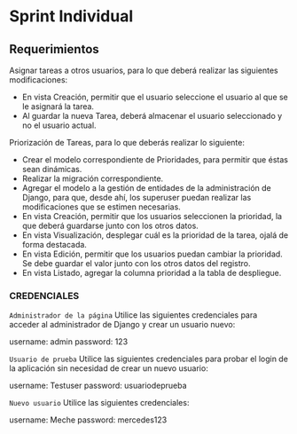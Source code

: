 # Sprint Individual 

## Requerimientos 

Asignar tareas a otros usuarios, para lo que deberá realizar las siguientes modificaciones:
- En vista Creación, permitir que el usuario seleccione el usuario al que se le asignará la
tarea.
- Al guardar la nueva Tarea, deberá almacenar el usuario seleccionado y no el usuario actual.


Priorización de Tareas, para lo que deberás realizar lo siguiente:
- Crear el modelo correspondiente de Prioridades, para permitir que éstas sean dinámicas.
- Realizar la migración correspondiente.
- Agregar el modelo a la gestión de entidades de la administración de Django, para que,
desde ahí, los superuser puedan realizar las modificaciones que se estimen necesarias.
- En vista Creación, permitir que los usuarios seleccionen la prioridad, la que deberá
guardarse junto con los otros datos.
- En vista Visualización, desplegar cuál es la prioridad de la tarea, ojalá de forma destacada.
- En vista Edición, permitir que los usuarios puedan cambiar la prioridad. Se debe guardar
el valor junto con los otros datos del registro.
- En vista Listado, agregar la columna prioridad a la tabla de despliegue.

### CREDENCIALES

`Administrador de la página` 
Utilice las siguientes credenciales para acceder al administrador de Django y crear un usuario nuevo:

username: admin
password: 123

`Usuario de prueba` 
Utilice las siguientes credenciales para probar el login de la aplicación sin necesidad de crear un nuevo usuario:

username: Testuser
password: usuariodeprueba

`Nuevo usuario`
Utilice las siguientes credenciales:

username: Meche 
password: mercedes123